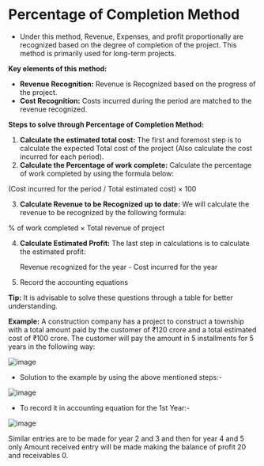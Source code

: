 #  Percentage of Completion Method

*   Under this method, Revenue, Expenses, and profit proportionally are recognized based on the degree of completion of the project. This method is primarily used for long-term projects.

**Key elements of this method:**

*   **Revenue Recognition:** Revenue is Recognized based on the progress of the project.
*   **Cost Recognition:** Costs incurred during the period are matched to the revenue recognized.

**Steps to solve through Percentage of Completion Method:**

1.  **Calculate the estimated total cost:** The first and foremost step is to calculate the expected Total cost of the project (Also calculate the cost incurred for each period).
2.  **Calculate the Percentage of work complete:** Calculate the percentage of work completed by using the formula below:

    
   (Cost incurred for the period / Total estimated cost) × 100
    

3.  **Calculate Revenue to be Recognized up to date:** We will calculate the revenue to be recognized by the following formula:

 
  % of work completed × Total revenue of project
  

4.  **Calculate Estimated Profit:** The last step in calculations is to calculate the estimated profit:

  
    Revenue recognized for the year - Cost incurred for the year
  

5.  Record the accounting equations

**Tip:** It is advisable to solve these questions through a table for better understanding.

**Example:** A construction company has a project to construct a township with a total amount paid by the customer of ₹120 crore and a total estimated cost of ₹100 crore. The customer will pay the amount in 5 installments for 5 years in the following way:

![image](https://github.com/user-attachments/assets/587b0bcb-f660-4878-b683-25afe389cbad)

* Solution to the example by using the above mentioned steps:-
  
![image](https://github.com/user-attachments/assets/6d68a351-34e0-49ef-91c3-c9a6144adbf6)

* To record it in accounting equation for the 1st Year:-

![image](https://github.com/user-attachments/assets/38fa6980-5692-453e-b366-44b5180f8ba5)

Similar entries are to be made for year 2 and 3 and then for year 4 and 5 only Amount received entry will be made making the balance of profit 20 and receivables 0. 

